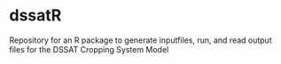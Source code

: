 dssatR
======

Repository for an R package to generate inputfiles, run, and read output files for the DSSAT Cropping System Model
